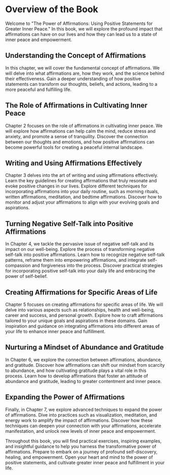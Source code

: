 Overview of the Book
===============================

Welcome to "The Power of Affirmations: Using Positive Statements for Greater Inner Peace." In this book, we will explore the profound impact that affirmations can have on our lives and how they can lead us to a state of inner peace and empowerment.

Understanding the Concept of Affirmations
-----------------------------------------

In this chapter, we will cover the fundamental concept of affirmations. We will delve into what affirmations are, how they work, and the science behind their effectiveness. Gain a deeper understanding of how positive statements can transform our thoughts, beliefs, and actions, leading to a more peaceful and fulfilling life.

The Role of Affirmations in Cultivating Inner Peace
---------------------------------------------------

Chapter 2 focuses on the role of affirmations in cultivating inner peace. We will explore how affirmations can help calm the mind, reduce stress and anxiety, and promote a sense of tranquility. Discover the connection between our thoughts and emotions, and how positive affirmations can become powerful tools for creating a peaceful internal landscape.

Writing and Using Affirmations Effectively
------------------------------------------

Chapter 3 delves into the art of writing and using affirmations effectively. Learn the key guidelines for creating affirmations that truly resonate and evoke positive changes in our lives. Explore different techniques for incorporating affirmations into your daily routine, such as morning rituals, written affirmations, meditation, and bedtime affirmations. Discover how to monitor and adjust your affirmations to align with your evolving goals and aspirations.

Turning Negative Self-Talk into Positive Affirmations
-----------------------------------------------------

In Chapter 4, we tackle the pervasive issue of negative self-talk and its impact on our well-being. Explore the process of transforming negative self-talk into positive affirmations. Learn how to recognize negative self-talk patterns, reframe them into empowering affirmations, and integrate self-compassion and forgiveness into the process. Discover practical strategies for incorporating positive self-talk into your daily life and embracing the power of self-belief.

Creating Affirmations for Specific Areas of Life
------------------------------------------------

Chapter 5 focuses on creating affirmations for specific areas of life. We will delve into various aspects such as relationships, health and well-being, career and success, and personal growth. Explore how to craft affirmations tailored to your unique goals and aspirations in these domains. Gain inspiration and guidance on integrating affirmations into different areas of your life to enhance inner peace and fulfillment.

Nurturing a Mindset of Abundance and Gratitude
----------------------------------------------

In Chapter 6, we explore the connection between affirmations, abundance, and gratitude. Discover how affirmations can shift our mindset from scarcity to abundance, and how cultivating gratitude plays a vital role in this process. Learn how to develop affirmations that foster an attitude of abundance and gratitude, leading to greater contentment and inner peace.

Expanding the Power of Affirmations
-----------------------------------

Finally, in Chapter 7, we explore advanced techniques to expand the power of affirmations. Dive into practices such as visualization, meditation, and energy work to amplify the impact of affirmations. Discover how these techniques can deepen your connection with your affirmations, accelerate manifestation, and unlock new levels of inner peace and empowerment.

Throughout this book, you will find practical exercises, inspiring examples, and insightful guidance to help you harness the transformative power of affirmations. Prepare to embark on a journey of profound self-discovery, healing, and empowerment. Open your heart and mind to the power of positive statements, and cultivate greater inner peace and fulfillment in your life.
